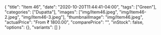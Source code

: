 {
    "title": "Item 46",
    "date": "2020-10-20T11:44:41-04:00",
    "tags": ["Green"],
    "categories": ["Dupatta"],
    "images": ["img/Item46.jpeg", "img/Item46-2.jpeg", "img/Item46-3.jpeg"],
    "thumbnailImage": "img/Item46.jpeg",
    "actualPrice": "From ₹ 1800.00",
    "comparePrice": "",
    "inStock": false,
    "options": {},
    "variants": []
}
